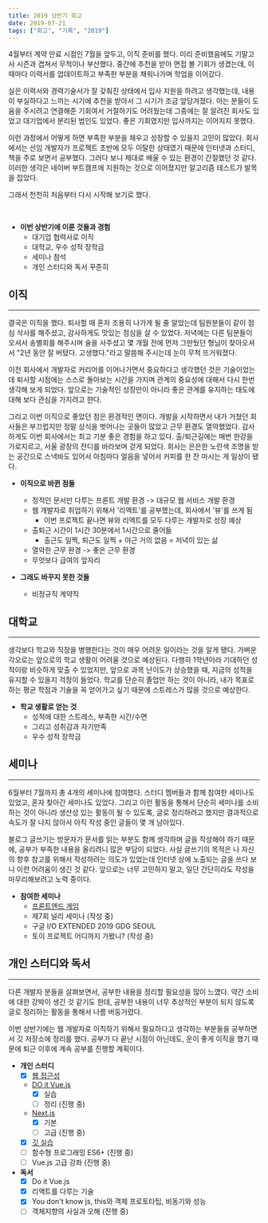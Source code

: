 ```yaml
---
title: 2019 상반기 회고
date: 2019-07-21
tags: ["회고", "기록", "2019"]
---
```


4월부터 계약 만료 시점인 7월을 앞두고, 이직 준비를 했다. 미리 준비했음에도 기말고사 시즌과 겹쳐서 무척이나 부산했다. 중간에 추천을 받아 면접 볼 기회가 생겼는데, 이때마다 이력서를 업데이트하고 부족한 부분을 채워나가며 학업을 이어갔다.

실은 이력서와 경력기술서가 잘 갖춰진 상태에서 입사 지원을 하려고 생각했는데, 내용이 부실하다고 느끼는 시기에 추천을 받아서 그 시기가 조금 앞당겨졌다. 아는 분들이 도움을 주시려고 연결해준 기회여서 거절하기도 어려웠는데 그중에는 잘 알려진 회사도 있었고 대기업에서 분리된 법인도 있었다. 좋은 기회였지만 입사까지는 이어지지 못했다.

이런 과정에서 어떻게 하면 부족한 부분을 채우고 성장할 수 있을지 고민이 많았다. 회사에서는 선임 개발자가 프로젝트 초반에 모두 이탈한 상태였기 때문에 인터넷과 스터디, 책을 주로 보면서 공부했다. 그러다 보니 제대로 배울 수 있는 환경이 간절했던 것 같다. 이러한 생각은 네이버 부트캠프에 지원하는 것으로 이어졌지만 알고리즘 테스트가 발목을 잡았다.

그래서 천천히 처음부터 다시 시작해 보기로 했다.

<br />

* **이번 상반기에 이룬 것들과 경험**
  * 대기업 협력사로 이직
  * 대학교, 우수 성적 장학금
  * 세미나 참석
  * 개인 스터디와 독서 꾸준히

## 이직
---
결국은 이직을 했다. 퇴사할 때 혼자 조용히 나가게 될 줄 알았는데 팀원분들이 같이 점심 삭사를 해주셨고, 감사하게도 맛있는 점심을 살 수 있었다. 저녁에는 다른 팀분들이 오셔서 송별회를 해주시며 술을 사주셨고 몇 개월 전에 먼저 그만뒀던 형님이 찾아오셔서 "2년 동안 잘 버텼다. 고생했다."라고 말씀해 주시는데 눈이 무척 뜨거워졌다.

이전 회사에서 개발자로 커리어를 이어나가면서 중요하다고 생각했던 것은 기술이었는데 퇴사할 시점에는 스스로 돌아보는 시간을 가지며 관계의 중요성에 대해서 다시 한번 생각해 보게 되었다. 앞으로는 기술적인 성장만이 아니라 좋은 관계를 유지하는 태도에 대해 보다 관심을 가지려고 한다.

그리고 이번 이직으로 좋았던 점은 환경적인 면이다. 개발을 시작하면서 내가 거쳤던 회사들은 부끄럽지만 정말 상식을 벗어나는 곳들이 많았고 근무 환경도 열악했었다. 감사하게도 이번 회사에서는 최고 기분 좋은 경험을 하고 있다. 출/퇴근길에는 매번 한강을 가로지르고, 서울 광장의 잔디를 바라보며 걷게 되었다. 회사는 은은한 노란색 조명을 받는 공간으로 스낵바도 있어서 아침마다 얼음을 넣어서 커피를 한 잔 마시는 게 일상이 됐다.

* **이직으로 바뀐 점들**
  * 정적인 문서만 다루는 프론트 개발 환경 -> 대규모 웹 서비스 개발 환경
  * 웹 개발자로 취업하기 위해서 '리엑트'를 공부했는데, 회사에서 '뷰'를 쓰게 됨
      * 이번 프로젝트 끝나면 뷰와 리엑트를 모두 다루는 개발자로 성장 예상
  * 출퇴근 시간이 1시간 30분에서 1시간으로 줄어듦
      * 출근도 일찍, 퇴근도 일찍 + 야근 거의 없음 = 저녁이 있는 삶
  * 열악한 근무 환경 -> 좋은 근무 환경
  * 무엇보다 급여의 앞자리

* **그래도 바꾸지 못한 것들**
  * 비정규직 계약직

## 대학교
---
생각보다 학교와 직장을 병행한다는 것이 매우 어려운 일이라는 것을 알게 됐다. 가벼운 각오로는 앞으로의 학교 생활이 어려울 것으로 예상된다. 다행히 1학년이라 기대하던 성적이랑 비슷하게 맞출 수 있었지만, 앞으로 과목 난이도가 상승했을 때, 지금의 성적을 유지할 수 있을지 걱정이 들었다. 학교를 단순히 졸업만 하는 것이 아니라, 내가 목표로 하는 평균 학점과 기술을 꼭 얻어가고 싶기 때문에 스트레스가 많을 것으로 예상한다.

* **학교 생활로 얻는 것**
  * 성적에 대한 스트레스, 부족한 시간/수면
  * 그리고 성취감과 자기만족
  * 우수 성적 장학금

## 세미나
---
6월부터 7월까지 총 4개의 세미나에 참여했다. 스터디 멤버들과 함께 참여한 세미나도 있었고, 혼자 찾아간 세미나도 있었다. 그리고 이런 활동을 통해서 단순히 세미나를 소비하는 것이 아니라 생산성 있는 활동이 될 수 있도록, 글로 정리하려고 했지만 결과적으로 속도가 잘 나지 않아서 아직 작성 중인 글들이 몇 개 남아있다.

블로그 글쓰기는 방문자가 문서를 읽는 부분도 함께 생각하며 글을 작성해야 하기 때문에, 공부가 부족한 내용을 올리려니 많은 부담이 되었다. 사실 글쓰기의 목적은 나 자신의 향후 참고를 위해서 작성하려는 의도가 있었는데 인터넷 상에 노출되는 글을 쓰다 보니 이런 어려움이 생긴 것 같다. 앞으로는 너무 고민하지 말고, 일단 간단히라도 작성을 마무리해보려고 노력 중이다.

* **참여한 세미나**
  * [프론트엔드 게임](https://eunha0ne.github.io/2019/06/23/GDG-FRONT-ENDGAME/)
  * 제7회 널리 세미나 (작성 중)
  * 구글 I/O EXTENDED 2019 GDG SEOUL
  * 토이 프로젝트 어디까지 가봤니? (작성 중)

## 개인 스터디와 독서
---
다른 개발자 분들을 살펴보면서, 공부한 내용을 정리할 필요성을 많이 느꼈다. 약간 소비에 대한 강박이 생긴 것 같기도 한데, 공부한 내용이 너무 추상적인 부분이 되지 않도록 글로 정리하는 활동을 통해서 나름 버둥거렸다.

이번 상반기에는 웹 개발자로 이직하기 위해서 필요하다고 생각하는 부분들을 공부하면서 깃 저장소에 정리를 했다. 공부가 다 끝난 시점이 아닌데도, 운이 좋게 이직을 했기 때문에 퇴근 이후에 계속 공부를 진행할 계획이다.

* **개인 스터디**
  * [x] [웹 접근성](https://github.com/eunha0ne/study-comprehension-accessibility)
  * [DO it Vue.js](https://github.com/eunha0ne/study-do-it-vuejs)
      * [x] 실습
      * [ ] 정리 (진행 중)
  * [Next.js](https://github.com/eunha0ne/study-nextjs-tutorial)
      * [x] 기본
      * [ ] 고급 (진행 중)
  * [x] [깃 실습](https://github.com/eunha0ne/study-git-github)
  * [ ] 함수형 프로그래밍 ES6+ (진행 중)
  * [ ] Vue.js 고급 강좌 (진행 중)

* **독서**
  * [x] Do it Vue.js
  * [x] 리액트를 다루는 기술
  * [x] You don't know js, this와 객체 프로토타팁, 비동기와 성능
  * [ ] 객체지향의 사실과 오해 (진행 중)
